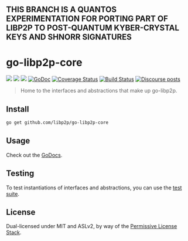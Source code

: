 ## THIS BRANCH IS A QUANTOS EXPERIMENTATION FOR PORTING PART OF LIBP2P TO POST-QUANTUM KYBER-CRYSTAL KEYS AND SHNORR SIGNATURES


# go-libp2p-core

[![](https://img.shields.io/badge/made%20by-Protocol%20Labs-blue.svg?style=flat-square)](https://protocol.ai)
[![](https://img.shields.io/badge/project-libp2p-yellow.svg?style=flat-square)](https://libp2p.io/)
[![](https://img.shields.io/badge/freenode-%23libp2p-yellow.svg?style=flat-square)](http://webchat.freenode.net/?channels=%23libp2p)
[![GoDoc](https://godoc.org/github.com/libp2p/go-libp2p-core?status.svg)](https://godoc.org/github.com/libp2p/go-libp2p-core)
[![Coverage Status](https://coveralls.io/repos/github/libp2p/go-libp2p-core/badge.svg?branch=master)](https://coveralls.io/github/libp2p/go-libp2p-core?branch=master)
[![Build Status](https://travis-ci.org/libp2p/go-libp2p-core.svg?branch=master)](https://travis-ci.org/libp2p/go-libp2p-core)
[![Discourse posts](https://img.shields.io/discourse/https/discuss.libp2p.io/posts.svg)](https://discuss.libp2p.io)

> Home to the interfaces and abstractions that make up go-libp2p.


## Install

```sh
go get github.com/libp2p/go-libp2p-core
```

## Usage

Check out the [GoDocs](https://godoc.org/github.com/libp2p/go-libp2p-core).

## Testing
To test instantiations of interfaces and abstractions, you can use the [test suite](https://github.com/libp2p/go-libp2p-testing/tree/master/suites).

## License

Dual-licensed under MIT and ASLv2, by way of the [Permissive License Stack](https://protocol.ai/blog/announcing-the-permissive-license-stack/).

